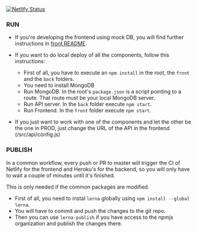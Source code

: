 [![Netlify Status](https://api.netlify.com/api/v1/badges/763bcdc2-2cca-4491-b3af-ddf39aaaa1fc/deploy-status)](https://app.netlify.com/sites/game-tournament/deploys)

### RUN

* If you're developing the frontend using mock DB, you will find further instructions in [front README](https://github.com/esandez93/tekken3-scytl-tournament/blob/master/front/README.md).

* If you want to do local deploy of all the components, follow this instructions:
  - First of all, you have to execute an `npm install` in the root, the `front` and the `back` folders.
  - You need to install MongoDB
  - Run MongoDB. In the root's `package.json` is a script pointing to a route. That route must be your local MongoDB server.
  - Run API server. In the `back` folder execute `npm start`.
  - Run Frontend. In the `front` folder execute `npm start`.

* If you just want to work with one of the components and let the other be the one in PROD, just change the URL of the API in the frontend (/src/api/config.js)

### PUBLISH

In a common workflow, every push or PR to master will trigger the CI of Netlify for the frontend and Heroku's for the backend, so you will only have to wait a couple of minutes until it's finished.

This is only needed if the common packages are modified.

  - First of all, you need to instal `lerna` globally using `npm install --global lerna`. 
  - You will have to commit and push the changes to the git repo.
  - Then you can use `lerna-publish` if you have access to the npmjs organization and publish the changes there.
